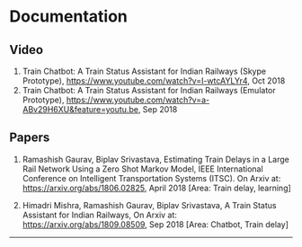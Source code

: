 # Documentation

## Video
1. Train Chatbot: A Train Status Assistant for Indian Railways (Skype Prototype), 
https://www.youtube.com/watch?v=I-wtcAYLYr4, Oct 2018
2. Train Chatbot: A Train Status Assistant for Indian Railways (Emulator Prototype), 
https://www.youtube.com/watch?v=a-ABv29H6XU&feature=youtu.be, Sep 2018

## Papers
1. Ramashish Gaurav, Biplav Srivastava, Estimating Train Delays in a Large Rail Network Using a Zero Shot Markov Model, IEEE International Conference on Intelligent Transportation Systems (ITSC). On Arxiv at: https://arxiv.org/abs/1806.02825, April 2018  [Area: Train delay, learning]

2. Himadri Mishra, Ramashish Gaurav, Biplav Srivastava, A Train Status Assistant for Indian Railways, On Arxiv at: https://arxiv.org/abs/1809.08509, Sep 2018
[Area: Chatbot, Train delay]

----------

